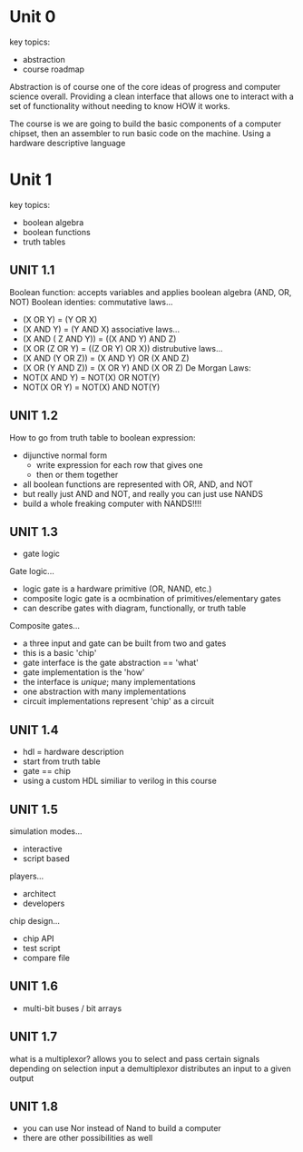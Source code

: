 # Unit 0
key topics:
- abstraction
- course roadmap

Abstraction is of course one of the core ideas of progress and computer science overall. Providing a clean interface that allows one to interact with a set of functionality without needing to know HOW it works.

The course is we are going to build the basic components of a computer chipset, then an assembler to run basic code on the machine. Using a hardware descriptive language

# Unit 1
key topics:
- boolean algebra
- boolean functions
- truth tables

## UNIT 1.1
Boolean function: accepts variables and applies boolean algebra (AND, OR, NOT)
Boolean identies:
commutative laws...
- (X OR Y) = (Y OR X)
- (X AND Y) = (Y AND X)
associative laws...
- (X AND ( Z AND Y)) = ((X AND Y) AND Z)
- (X OR (Z OR Y) = ((Z OR Y) OR X))
distrubutive laws...
- (X AND (Y OR Z)) = (X AND Y) OR (X AND Z)
- (X OR (Y AND Z)) = (X OR Y) AND (X OR Z)
De Morgan Laws:
- NOT(X AND Y) = NOT(X) OR NOT(Y)
- NOT(X OR Y) = NOT(X) AND NOT(Y)

## UNIT 1.2
How to go from truth table to boolean expression:
- dijunctive normal form
    - write expression for each row that gives one
    - then or them together
- all boolean functions are represented with OR, AND, and NOT
- but really just AND and NOT, and really you can just use NANDS
- build a whole freaking computer with NANDS!!!!

## UNIT 1.3
- gate logic

Gate logic...
- logic gate is a hardware primitive (OR, NAND, etc.)
- composite logic gate is a ocmbination of primitives/elementary gates
- can describe gates with diagram, functionally, or truth table

Composite gates...
- a three input and gate can be built from two and gates
- this is a basic 'chip'
- gate interface is the gate abstraction == 'what'
- gate implementation is the 'how'
- the interface is _unique_; many implementations
- one abstraction with many implementations
- circuit implementations represent 'chip' as a circuit

## UNIT 1.4
- hdl = hardware description
- start from truth table
- gate == chip
- using a custom HDL similiar to verilog in this course

## UNIT 1.5
simulation modes...
- interactive
- script based

players...
- architect 
- developers

chip design...
- chip API
- test script
- compare file

## UNIT 1.6
- multi-bit buses / bit arrays

## UNIT 1.7
what is a multiplexor? allows you to select and pass certain signals depending on selection input
a demultiplexor distributes an input to a given output

## UNIT 1.8
- you can use Nor instead of Nand to build a computer
- there are other possibilities as well
